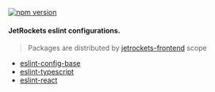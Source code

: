 [![npm version](https://badge.fury.io/js/@jetrockets%2Feslint-config-base.svg)](https://badge.fury.io/js/@jetrockets%2Feslint-config-base)

#### JetRockets eslint configurations.

> Packages are distributed by [jetrockets-frontend](https://www.npmjs.com/org/jetrockets-frontend) scope

- [eslint-config-base](https://github.com/jetrockets/eslint-config/packages/1134972)
- [eslint-typescript](https://github.com/jetrockets/eslint-config/packages/1134979)
- [eslint-react](https://github.com/jetrockets/eslint-config/packages/1134980)
